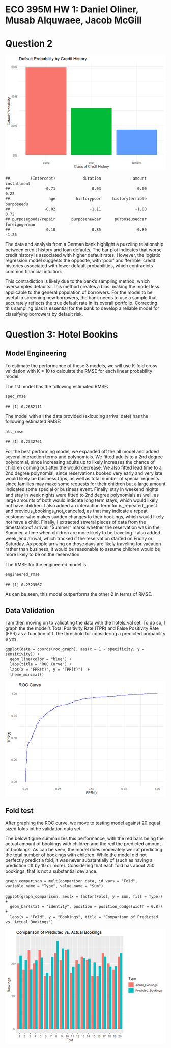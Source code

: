 # ECO 395M HW 1: Daniel Oliner, Musab Alquwaee, Jacob McGill

# Question 2

![](HW_2_Final_files/figure-markdown_strict/unnamed-chunk-3-1.png)

    ##         (Intercept)            duration              amount         installment 
    ##               -0.71                0.03                0.00                0.22 
    ##                 age         historypoor     historyterrible          purposeedu 
    ##               -0.02               -1.11               -1.88                0.72 
    ## purposegoods/repair       purposenewcar      purposeusedcar       foreigngerman 
    ##                0.10                0.85               -0.80               -1.26

The data and analysis from a German bank highlight a puzzling
relationship between credit history and loan defaults. The bar plot
indicates that worse credit history is associated with higher default
rates. However, the logistic regression model suggests the opposite,
with ‘poor’ and ‘terrible’ credit histories associated with lower
default probabilities, which contradicts common financial intuition.

This contradiction is likely due to the bank’s sampling method, which
oversamples defaults. This method creates a bias, making the model less
applicable to the general population of borrowers. For the model to be
useful in screening new borrowers, the bank needs to use a sample that
accurately reflects the true default rate in its overall portfolio.
Correcting this sampling bias is essential for the bank to develop a
reliable model for classifying borrowers by default risk.

# Question 3: Hotel Bookins

## Model Engineering

To estimate the performance of these 3 models, we will use K-fold cross
validation with K = 10 to calculate the RMSE for each linear probability
model.

The 1st model has the following estimated RMSE:

    spec_rmse

    ## [1] 0.2682111

The model with all the data provided (exlcuding arrival date) has the
following estimated RMSE:

    all_rmse

    ## [1] 0.2332761

For the best performing model, we expanded off the all model and added
several interaction terms and polynomials. We fitted adults to a 2nd
degree polynomial, since increasing adults up to likely increases the
chance of children coming but after the would decrease. We also fitted
lead time to a 2nd degree polynomial, since reservations booked very
early and very late would likely be business trips, as well as total
number of special requests since families may make some requests for
their children but a large amount indicates some special or business
event. Finally, stay in weekend nights and stay in week nights were
fitted to 2nd degree polynomials as well, as large amounts of both would
indicate long term stays, which would likely not have children. I also
added an interaction term for is\_repeated\_guest and
previous\_bookings\_not\_canceled, as that may indicate a repeat
customer who makes sudden changes to their bookings, which would likely
not have a child. Finally, I extracted several pieces of data from the
timestamp of arrival. “Summer” marks whether the reservation was in the
Summer, a time when children are more likely to be traveling. I also
added week\_end arrival, which tracked if the reservation started on
Friday or Saturday. As people arriving on those days are likely
traveling for vacation rather than business, it would be reasonable to
assume children would be more likely to be on the reservation.

The RMSE for the engineered model is:

    engineered_rmse

    ## [1] 0.2323567

As can be seen, this model outperforms the other 2 in terms of RMSE.

## Data Validation

I am then moving on to validating the data with the hotels\_val set. To
do so, I graph the the model’s Total Positivity Rate (TPR) and False
Positivity Rate (FPR) as a function of t, the threshold for considering
a predicted probability a yes.

    ggplot(data = coords(roc_graph), aes(x = 1 - specificity, y = sensitivity)) +
      geom_line(color = "blue") +
      labs(title = "ROC Curve") +
      labs(x = "FPR(t)", y = "TPR(t)")  +
      theme_minimal()

![](HW_2_Final_files/figure-markdown_strict/unnamed-chunk-13-1.png)

## Fold test

After graphing the ROC curve, we move to testing model against 20 equal
sized folds int he validation data set.

The below figure summarizes this performance, with the red bars being
the actual amount of bookings with children and the red the predicted
amount of bookings. As can be seen, the model does moderately well at
predicting the total number of bookings with children. While the model
did not perfectly predict a fold, it was never substantially of (such as
having a prediction off by 10 or more). Considering that each fold has
about 250 bookings, that is not a substantial deviance.

    graph_comparison = melt(comparison_data, id.vars = "Fold", variable.name = "Type", value.name = "Sum")

    ggplot(graph_comparison, aes(x = factor(Fold), y = Sum, fill = Type)) +
      geom_bar(stat = "identity", position = position_dodge(width = 0.8)) +
      labs(x = "Fold", y = "Bookings", title = "Comparison of Predicted vs. Actual Bookings") 

![](HW_2_Final_files/figure-markdown_strict/unnamed-chunk-15-1.png)
